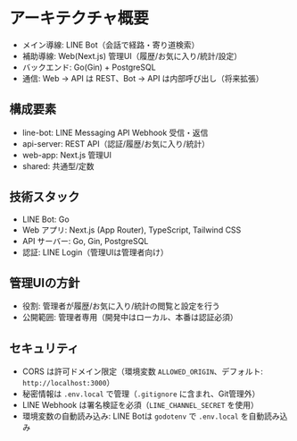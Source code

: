# アーキテクチャ概要

- メイン導線: LINE Bot（会話で経路・寄り道検索）
- 補助導線: Web(Next.js) 管理UI（履歴/お気に入り/統計/設定）
- バックエンド: Go(Gin) + PostgreSQL
- 通信: Web → API は REST、Bot → API は内部呼び出し（将来拡張）

## 構成要素
- line-bot: LINE Messaging API Webhook 受信・返信
- api-server: REST API（認証/履歴/お気に入り/統計）
- web-app: Next.js 管理UI
- shared: 共通型/定数

## 技術スタック
- LINE Bot: Go
- Web アプリ: Next.js (App Router), TypeScript, Tailwind CSS
- API サーバー: Go, Gin, PostgreSQL
- 認証: LINE Login（管理UIは管理者向け）

## 管理UIの方針
- 役割: 管理者が履歴/お気に入り/統計の閲覧と設定を行う
- 公開範囲: 管理者専用（開発中はローカル、本番は認証必須）

## セキュリティ
- CORS は許可ドメイン限定（環境変数 `ALLOWED_ORIGIN`、デフォルト: `http://localhost:3000`）
- 秘密情報は `.env.local` で管理（`.gitignore` に含まれ、Git管理外）
- LINE Webhook は署名検証を必須（`LINE_CHANNEL_SECRET` を使用）
- 環境変数の自動読み込み: LINE Botは `godotenv` で `.env.local` を自動読み込み

